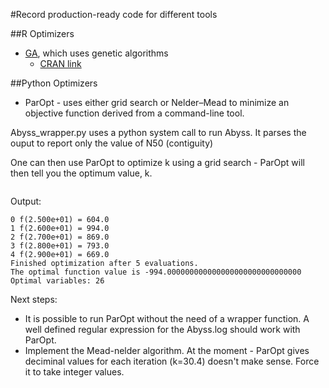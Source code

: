#Record production-ready code for different tools  
 
##R Optimizers  
- [GA](R_optimizers/GA), which uses genetic algorithms  
	- [CRAN link](https://cran.r-project.org/web/packages/GA/index.html)  

##Python Optimizers  
- ParOpt - uses either grid search or Nelder–Mead to minimize an objective function derived from a command-line tool.


Abyss_wrapper.py uses a python system call to run Abyss. It parses the ouput to report only the value of N50 (contiguity)

One can then use ParOpt to optimize k using a grid search - ParOpt will then tell you the optimum value, k.

```../ParOpt/popt --grid max 'ParOpt/Abyss_wrapper.py {0}' 'fx = (.*)' 25,30,1
```

Output:


``` 
0 f(2.500e+01) = 604.0
1 f(2.600e+01) = 994.0
2 f(2.700e+01) = 869.0
3 f(2.800e+01) = 793.0
4 f(2.900e+01) = 669.0
Finished optimization after 5 evaluations.
The optimal function value is -994.000000000000000000000000000000
Optimal variables: 26
```
Next steps:
- It is possible to run ParOpt without the need of a wrapper function. A well defined regular expression for the Abyss.log should work with ParOpt.
- Implement the Mead-nelder algorithm. At the moment - ParOpt gives deciminal values for each iteration (k=30.4) doesn't make sense. Force it to take integer values.
